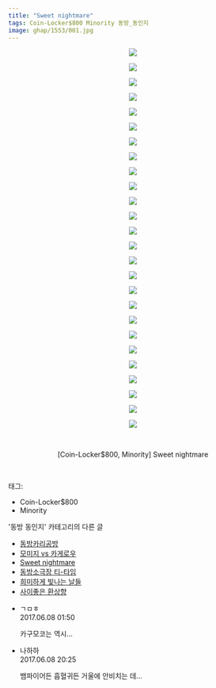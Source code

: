 ```yaml
---
title: "Sweet nightmare"
tags: Coin-Locker$800 Minority 동방_동인지
image: ghap/1553/001.jpg
---
```

<div class="article">
<p style="text-align: center; clear: none; float: none;"><img src="{{ site.nasurl }}/ghap/1553/001.jpg"/></p>
<p style="text-align: center; clear: none; float: none;"><img src="{{ site.nasurl }}/ghap/1553/002.jpg"/></p>
<p style="text-align: center; clear: none; float: none;"><img src="{{ site.nasurl }}/ghap/1553/003.jpg"/></p>
<p style="text-align: center; clear: none; float: none;"><img src="{{ site.nasurl }}/ghap/1553/004.jpg"/></p>
<p style="text-align: center; clear: none; float: none;"><img src="{{ site.nasurl }}/ghap/1553/005.jpg"/></p>
<p style="text-align: center; clear: none; float: none;"><img src="{{ site.nasurl }}/ghap/1553/006.jpg"/></p>
<p style="text-align: center; clear: none; float: none;"><img src="{{ site.nasurl }}/ghap/1553/007.jpg"/></p>
<p style="text-align: center; clear: none; float: none;"><img src="{{ site.nasurl }}/ghap/1553/008.jpg"/></p>
<p style="text-align: center; clear: none; float: none;"><img src="{{ site.nasurl }}/ghap/1553/009.jpg"/></p>
<p style="text-align: center; clear: none; float: none;"><img src="{{ site.nasurl }}/ghap/1553/010.jpg"/></p>
<p style="text-align: center; clear: none; float: none;"><img src="{{ site.nasurl }}/ghap/1553/011.jpg"/></p>
<p style="text-align: center; clear: none; float: none;"><img src="{{ site.nasurl }}/ghap/1553/012.jpg"/></p>
<p style="text-align: center; clear: none; float: none;"><img src="{{ site.nasurl }}/ghap/1553/013.jpg"/></p>
<p style="text-align: center; clear: none; float: none;"><img src="{{ site.nasurl }}/ghap/1553/014.jpg"/></p>
<p style="text-align: center; clear: none; float: none;"><img src="{{ site.nasurl }}/ghap/1553/015.jpg"/></p>
<p style="text-align: center; clear: none; float: none;"><img src="{{ site.nasurl }}/ghap/1553/016.jpg"/></p>
<p style="text-align: center; clear: none; float: none;"><img src="{{ site.nasurl }}/ghap/1553/017.jpg"/></p>
<p style="text-align: center; clear: none; float: none;"><img src="{{ site.nasurl }}/ghap/1553/018.jpg"/></p>
<p style="text-align: center; clear: none; float: none;"><img src="{{ site.nasurl }}/ghap/1553/019.jpg"/></p>
<p style="text-align: center; clear: none; float: none;"><img src="{{ site.nasurl }}/ghap/1553/020.jpg"/></p>
<p style="text-align: center; clear: none; float: none;"><img src="{{ site.nasurl }}/ghap/1553/021.jpg"/></p>
<p style="text-align: center; clear: none; float: none;"><img src="{{ site.nasurl }}/ghap/1553/022.jpg"/></p>
<p style="text-align: center; clear: none; float: none;"><img src="{{ site.nasurl }}/ghap/1553/023.jpg"/></p>
<p style="text-align: center; clear: none; float: none;"><img src="{{ site.nasurl }}/ghap/1553/024.jpg"/></p>
<p style="text-align: center; clear: none; float: none;"><img src="{{ site.nasurl }}/ghap/1553/025.jpg"/></p>
<p style="text-align: center; clear: none; float: none;"><img src="{{ site.nasurl }}/ghap/1553/026.jpg"/></p>
<p style="text-align: center; clear: none; float: none;"><br/></p>
<p style="text-align: center; clear: none; float: none;">[Coin-Locker$800, Minority] Sweet nightmare</p>
<p><br/></p>
</div><div class="tagTrail">
<p>태그: </p>
<ul>
<li>Coin-Locker$800</li>
<li>Minority</li>
</ul>
</div><div class="another">
<p>'동방 동인지' 카테고리의 다른 글</p>
<ul>
<li><a href="/2016-08-13-ghap_1555">동방카리공방</a></li>
<li><a href="/2016-08-13-ghap_1554">모미지 vs 카게로우</a></li>
<li><a href="/2016-08-13-ghap_1553">Sweet nightmare</a></li>
<li><a href="/2016-08-13-ghap_1552">동방소극장 티-타임</a></li>
<li><a href="/2016-08-13-ghap_1551">희미하게 빛나는 날들</a></li>
<li><a href="/2016-08-13-ghap_1550">사이좋은 환상향</a></li>
</ul>
</div><div class="cb_module cb_fluid">
<div class="cb_wrt cb_profile">
<div class="comment">
<ul>
<li class="cb_thumb_off" id="comment15008495">
<div class="cb_comment_area">
<div class="cb_info_area">
<div class="cb_section">
<span class="cb_nick_name">ㄱㅁㅎ</span>
</div>
<div class="cb_section">
<span class="cb_date">2017.06.08 01:50 </span>
</div>
</div>
<div class="cb_dsc_comment">
<p class="cb_dsc">
											카구모코는 역시...
										</p>
</div>
</div></li>
<li class="cb_thumb_off" id="comment15008938">
<div class="cb_comment_area">
<div class="cb_info_area">
<div class="cb_section">
<span class="cb_nick_name">나하하</span>
</div>
<div class="cb_section">
<span class="cb_date">2017.06.08 20:25 </span>
</div>
</div>
<div class="cb_dsc_comment">
<p class="cb_dsc">
											뱀파이어든 흡혈귀든 거울에 안비치는 데…
										</p>
</div>
</div></li>
</ul>
</div>
</div><!-- commentList close -->
</div>